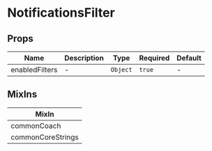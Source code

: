 # NotificationsFilter

## Props

<!-- @vuese:NotificationsFilter:props:start -->
|Name|Description|Type|Required|Default|
|---|---|---|---|---|
|enabledFilters|-|`Object`|`true`|-|

<!-- @vuese:NotificationsFilter:props:end -->


## MixIns

<!-- @vuese:NotificationsFilter:mixIns:start -->
|MixIn|
|---|
|commonCoach|
|commonCoreStrings|

<!-- @vuese:NotificationsFilter:mixIns:end -->
